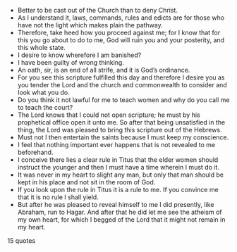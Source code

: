  - Better to be cast out of the Church than to deny Christ.
 - As I understand it, laws, commands, rules and edicts are for those who have not the light which makes plain the pathway.
 - Therefore, take heed how you proceed against me; for I know that for this you go about to do to me, God will ruin you and your posterity, and this whole state.
 - I desire to know wherefore I am banished?
 - I have been guilty of wrong thinking.
 - An oath, sir, is an end of all strife, and it is God’s ordinance.
 - For you see this scripture fulfilled this day and therefore I desire you as you tender the Lord and the church and commonwealth to consider and look what you do.
 - Do you think it not lawful for me to teach women and why do you call me to teach the court?
 - The Lord knows that I could not open scripture; he must by his prophetical office open it unto me. So after that being unsatisfied in the thing, the Lord was pleased to bring this scripture out of the Hebrews.
 - Must not I then entertain the saints because I must keep my conscience.
 - I feel that nothing important ever happens that is not revealed to me beforehand.
 - I conceive there lies a clear rule in Titus that the elder women should instruct the younger and then I must have a time wherein I must do it.
 - It was never in my heart to slight any man, but only that man should be kept in his place and not sit in the room of God.
 - If you look upon the rule in Titus it is a rule to me. If you convince me that it is no rule I shall yield.
 - But after he was pleased to reveal himself to me I did presently, like Abraham, run to Hagar. And after that he did let me see the atheism of my own heart, for which I begged of the Lord that it might not remain in my heart.

15 quotes